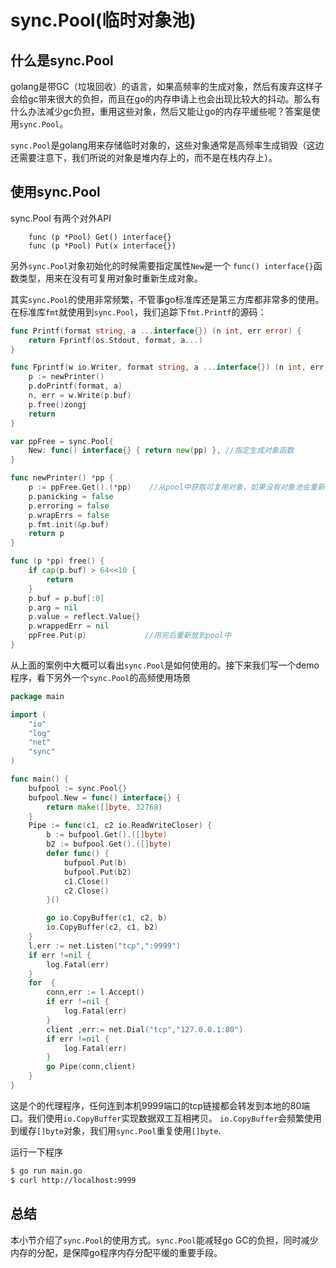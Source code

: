 # sync.Pool(临时对象池)

## 什么是sync.Pool

golang是带GC（垃圾回收）的语言，如果高频率的生成对象，然后有废弃这样子会给gc带来很大的负担，而且在go的内存申请上也会出现比较大的抖动。那么有什么办法减少gc负担，重用这些对象，然后又能让go的内存平缓些呢？答案是使用`sync.Pool`。

`sync.Pool`是golang用来存储临时对象的，这些对象通常是高频率生成销毁（这边还需要注意下，我们所说的对象是堆内存上的，而不是在栈内存上）。

## 使用sync.Pool

sync.Pool 有两个对外API

```
    func (p *Pool) Get() interface{} 
    func (p *Pool) Put(x interface{})
```
另外`sync.Pool`对象初始化的时候需要指定属性`New`是一个 `func() interface{}`函数类型，用来在没有可复用对象时重新生成对象。

其实`sync.Pool`的使用非常频繁，不管事go标准库还是第三方库都非常多的使用。
在标准库`fmt`就使用到`sync.Pool`，我们追踪下`fmt.Printf`的源码：

```go
func Printf(format string, a ...interface{}) (n int, err error) {
	return Fprintf(os.Stdout, format, a...)
}

func Fprintf(w io.Writer, format string, a ...interface{}) (n int, err error) {
	p := newPrinter()
	p.doPrintf(format, a)
	n, err = w.Write(p.buf)
	p.free()zongj
	return
}

var ppFree = sync.Pool{
	New: func() interface{} { return new(pp) }, //指定生成对象函数
}

func newPrinter() *pp {
	p := ppFree.Get().(*pp)    //从pool中获取可复用对象，如果没有对象池会重新生成一个，注意这边拿到对象后会reset对象
	p.panicking = false
	p.erroring = false
	p.wrapErrs = false
	p.fmt.init(&p.buf)
	return p
}

func (p *pp) free() {
	if cap(p.buf) > 64<<10 {
		return
	}
	p.buf = p.buf[:0]
	p.arg = nil
	p.value = reflect.Value{}
	p.wrappedErr = nil
	ppFree.Put(p)             //用完后重新放到pool中
}
```

从上面的案例中大概可以看出`sync.Pool`是如何使用的。接下来我们写一个demo程序，看下另外一个`sync.Pool`的高频使用场景


```go
package main

import (
	"io"
	"log"
	"net"
	"sync"
)

func main() {
	bufpool := sync.Pool{}
	bufpool.New = func() interface{} {
		return make([]byte, 32768)
	}
	Pipe := func(c1, c2 io.ReadWriteCloser) {
		b := bufpool.Get().([]byte)
		b2 := bufpool.Get().([]byte)
		defer func() {
			bufpool.Put(b)
			bufpool.Put(b2)
			c1.Close()
			c2.Close()
		}()

		go io.CopyBuffer(c1, c2, b)
		io.CopyBuffer(c2, c1, b2)
	}
	l,err := net.Listen("tcp",":9999")
	if err !=nil {
		log.Fatal(err)
	}
	for  {
		conn,err := l.Accept()
		if err !=nil {
			log.Fatal(err)
		}
		client ,err:= net.Dial("tcp","127.0.0.1:80")
		if err !=nil {
			log.Fatal(err)
		}
		go Pipe(conn,client)
	}
}
```
这是个的代理程序，任何连到本机9999端口的tcp链接都会转发到本地的80端口。我们使用`io.CopyBuffer`实现数据双工互相拷贝。
`io.CopyBuffer`会频繁使用到缓存`[]byte`对象，我们用`sync.Pool`重复使用`[]byte`.

运行一下程序
```bash
$ go run main.go
$ curl http://localhost:9999
```

## 总结

本小节介绍了`sync.Pool`的使用方式。`sync.Pool`能减轻go GC的负担，同时减少内存的分配，是保障go程序内存分配平缓的重要手段。